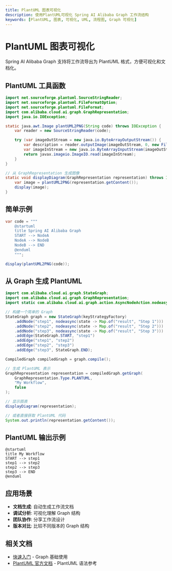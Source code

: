 ```yaml
---
title: PlantUML 图表可视化
description: 使用PlantUML可视化 Spring AI Alibaba Graph 工作流结构
keywords: [PlantUML, 图表, 可视化, UML, 流程图, Graph 可视化]
---
```


# PlantUML 图表可视化

Spring AI Alibaba Graph 支持将工作流导出为 PlantUML 格式，方便可视化和文档化。

## PlantUML 工具函数

```java
import net.sourceforge.plantuml.SourceStringReader;
import net.sourceforge.plantuml.FileFormatOption;
import net.sourceforge.plantuml.FileFormat;
import com.alibaba.cloud.ai.graph.GraphRepresentation;
import java.io.IOException;

static java.awt.Image plantUML2PNG(String code) throws IOException {
    var reader = new SourceStringReader(code);

    try (var imageOutStream = new java.io.ByteArrayOutputStream()) {
        var description = reader.outputImage(imageOutStream, 0, new FileFormatOption(FileFormat.PNG));
        var imageInStream = new java.io.ByteArrayInputStream(imageOutStream.toByteArray());
        return javax.imageio.ImageIO.read(imageInStream);
    }
}

// 从 GraphRepresentation 生成图像
static void displayDiagram(GraphRepresentation representation) throws IOException {
    var image = plantUML2PNG(representation.getContent());
    display(image);
}
```

## 简单示例

```java
var code = """
    @startuml
    title Spring AI Alibaba Graph
    START --> NodeA
    NodeA --> NodeB
    NodeB --> END
    @enduml
    """;

display(plantUML2PNG(code));
```

## 从 Graph 生成 PlantUML

```java
import com.alibaba.cloud.ai.graph.StateGraph;
import com.alibaba.cloud.ai.graph.GraphRepresentation;
import static com.alibaba.cloud.ai.graph.action.AsyncNodeAction.nodeasync;

// 构建一个简单的 Graph
StateGraph graph = new StateGraph(keyStrategyFactory)
    .addNode("step1", nodeasync(state -> Map.of("result", "Step 1")))
    .addNode("step2", nodeasync(state -> Map.of("result", "Step 2")))
    .addNode("step3", nodeasync(state -> Map.of("result", "Step 3")))
    .addEdge(StateGraph.START, "step1")
    .addEdge("step1", "step2")
    .addEdge("step2", "step3")
    .addEdge("step3", StateGraph.END);

CompiledGraph compiledGraph = graph.compile();

// 生成 PlantUML 表示
GraphRepresentation representation = compiledGraph.getGraph(
    GraphRepresentation.Type.PLANTUML,
    "My Workflow",
    false
);

// 显示图表
displayDiagram(representation);

// 或者直接获取 PlantUML 代码
System.out.println(representation.getContent());
```

## PlantUML 输出示例

```plantuml
@startuml
title My Workflow
START --> step1
step1 --> step2
step2 --> step3
step3 --> END
@enduml
```

## 应用场景

- **文档生成**: 自动生成工作流文档
- **调试分析**: 可视化理解 Graph 结构
- **团队协作**: 分享工作流设计
- **版本对比**: 比较不同版本的 Graph 结构

## 相关文档

- [快速入门](../quick-start) - Graph 基础使用
- [PlantUML 官方文档](https://plantuml.com/) - PlantUML 语法参考


